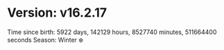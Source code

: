 # Version: v16.2.17
Time since birth: 5922 days, 142129 hours, 8527740 minutes, 511664400 seconds
Season: Winter ❄️
